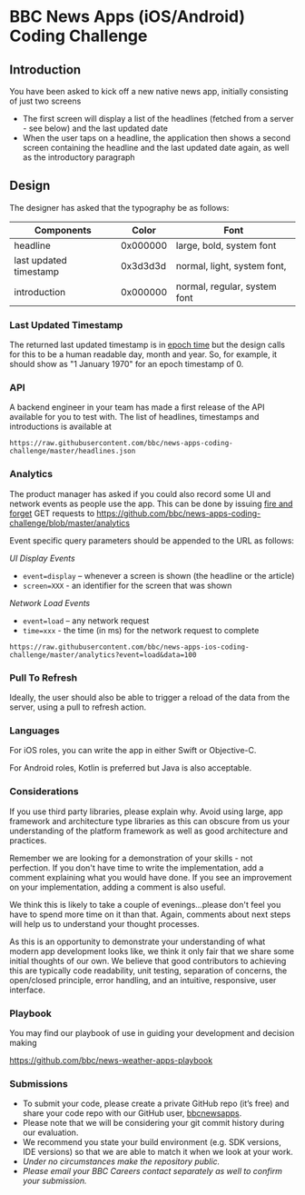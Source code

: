 # BBC News Apps (iOS/Android) Coding Challenge

## Introduction
You have been asked to kick off a new native news app, initially consisting of just two screens
- The first screen will display a list of the headlines (fetched from a server - see below) and the last updated date
- When the user taps on a headline, the application then shows a second screen containing the headline and the last updated date again, as well as the introductory paragraph

## Design
The designer has asked that the typography be as follows:

Components | Color | Font
-----------| ------|------
headline | 0x000000 | large, bold, system font
last updated timestamp | 0x3d3d3d | normal, light, system font, 
introduction | 0x000000 | normal, regular, system font

### Last Updated Timestamp
The returned last updated timestamp is in [epoch time](https://www.epochconverter.com/) but the design calls for this to be a human readable day, month and year. So, for example, it should show as "1 January 1970" for an epoch timestamp of 0.

### API
A backend engineer in your team has made a first release of the API available for you to test with. The list of headlines, timestamps and introductions is available at 
```
https://raw.githubusercontent.com/bbc/news-apps-coding-challenge/master/headlines.json
```

### Analytics
The product manager has asked if you could also record some UI and network events as people use the app. This can be done by issuing [fire and forget](https://proandroiddev.com/making-asynchronous-network-calls-with-kotlin-coroutines-in-android-e3e72ea26632) GET requests to https://github.com/bbc/news-apps-coding-challenge/blob/master/analytics

Event specific query parameters should be appended to the URL as follows:

*UI Display Events*
* `event=display` – whenever a screen is shown (the headline or the article)
* `screen=XXX` - an identifier for the screen that was shown

*Network Load Events*
* `event=load` – any network request
* `time=xxx` - the time (in ms) for the network request to complete

```
https://raw.githubusercontent.com/bbc/news-apps-ios-coding-challenge/master/analytics?event=load&data=100
```

### Pull To Refresh
Ideally, the user should also be able to trigger a reload of the data from the server, using a pull to refresh action.

### Languages
For iOS roles, you can write the app in either Swift or Objective-C.

For Android roles, Kotlin is preferred but Java is also acceptable. 

### Considerations
If you use third party libraries, please explain why. Avoid using large, app framework and architecture type libraries as this can obscure from us your understanding of the platform framework as well as good architecture and practices.

Remember we are looking for a demonstration of your skills - not perfection. 
If you don't have time to write the implementation, add a comment explaining what you would have done. 
If you see an improvement on your implementation, adding a comment is also useful.

We think this is likely to take a couple of evenings...please don't feel you have to spend more time on it than that. Again, comments about next steps will help us to understand your thought processes.

As this is an opportunity to demonstrate your understanding of what modern app development looks like, we think it only fair that we share some initial thoughts of our own. We believe that good contributors to achieving this are typically code readability, unit testing, separation of concerns, the open/closed principle, error handling, and an intuitive, responsive, user interface.

### Playbook
You may find our playbook of use in guiding your development and decision making

https://github.com/bbc/news-weather-apps-playbook

### Submissions
* To submit your code, please create a private GitHub repo (it’s free) and share your code repo with our GitHub user, [bbcnewsapps](https://github.com/bbcnewsapps). 
* Please note that we will be considering your git commit history during our evaluation.
* We recommend you state your build environment (e.g. SDK versions, IDE versions) so that we are able to match it when we look at your work. 
* _Under no circumstances make the repository public._
* _Please email your BBC Careers contact separately as well to confirm your submission._

